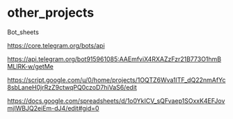 # other_projects

Bot_sheets

https://core.telegram.org/bots/api

https://api.telegram.org/bot915961085:AAEmfviX4RXAZzFzr21B773O1hmBMLlRK-w/getMe

https://script.google.com/u/0/home/projects/1OQTZ6Wva1lTF_dQ22nmAfYc8sbLaneH0jrRzZ9ctwqPQ0czoD7hiVaS6/edit

https://docs.google.com/spreadsheets/d/1o0YkICV_sQFvaep1SOxxK4EFJovmjIWBJQ2eiEm-dJ4/edit#gid=0
